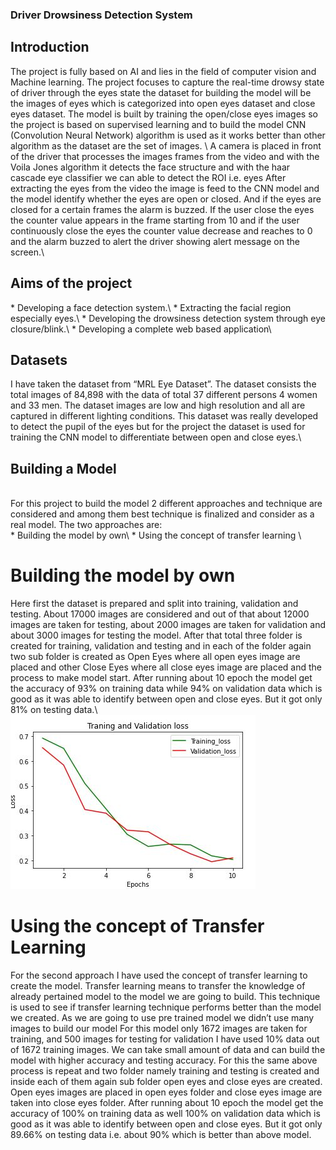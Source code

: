 <h3>Driver Drowsiness Detection System</h3>

<h2>Introduction</h2>
The project is fully based on AI and lies in the field of computer vision and Machine learning. The project focuses to capture the real-time drowsy state of driver through the eyes state the dataset for building the model will be the images of eyes which is categorized into open eyes dataset and close eyes dataset. The model is built by training the open/close eyes images so the project is based on supervised learning and to build the model CNN (Convolution Neural Network) algorithm is used as it works better than other algorithm as the dataset are the set of images. \
A camera is placed in front of the driver that processes the images frames from the video and with the Voila Jones algorithm it detects the face structure and with the haar cascade eye classifier we can able to detect the ROI i.e. eyes After extracting the eyes from the video the image is feed to the CNN model and the model identify whether the eyes are open or closed. And if the eyes are closed for a certain frames the alarm is buzzed. If the user close the eyes the counter value appears in the frame starting from 10 and if the user continuously close the eyes the counter value decrease and reaches to 0 and the alarm buzzed to alert the driver showing alert message on the screen.\

<h2>Aims of the project</h2>
* Developing a face detection system.\
* Extracting the facial region especially eyes.\
* Developing the drowsiness detection system through eye closure/blink.\
* Developing a complete web based application\

<h2>Datasets</h2>
I have taken the dataset from “MRL Eye Dataset”. The dataset consists the total images of 84,898 with the data of total 37 different persons 4 women and 33 men. The dataset images are low and high resolution and all are captured in different lighting conditions. This dataset was really developed to detect the pupil of the eyes but for the project the dataset is used for training the CNN model to differentiate between open and close eyes.\

<h2>Building a Model</h2>
<br>For this project to build the model 2 different approaches and technique are considered and among them best technique is finalized and consider as a real model. The two approaches are:</br>
* Building the model by own\
* Using the concept of transfer learning \

<h1>Building the model by own</h1>
Here first the dataset is prepared and split into training, validation and testing. About 17000 images are considered and out of that about 12000 images are taken for testing, about 2000 images are taken for validation and about 3000 images for testing the model. After that total three folder is created for training, validation and testing and in each of the folder again two sub folder is created as Open Eyes where all open eyes image are placed and other Close Eyes where all close eyes image are placed and the process to make model start. After running about 10 epoch the model get the accuracy of 93% on training data while 94% on validation data which is good as it was able to identify between open and close eyes. But it got only 81% on testing data.\

<img src="images/1.JPG">

<h1>Using the concept of Transfer Learning</h1>
For the second approach I have used the concept of transfer learning to create the model. Transfer learning means to transfer the knowledge of already pertained model to the model we are going to build. This technique is used to see if transfer learning technique performs better than the model we created. As we are going to use pre trained model we didn’t use many images to build our model For this model only 1672 images are taken for training, and 500 images for testing for validation I have used 10% data out of 1672 training images. We can take small amount of data and can build the model with higher accuracy and testing accuracy. For this the same above process is repeat and two folder namely training and testing is created and inside each of them again sub folder open eyes and close eyes are created. Open eyes images are placed in open eyes folder and close eyes image are taken into close eyes folder. After running about 10 epoch the model get the accuracy of 100% on training data as well 100% on validation data which is good as it was able to identify between open and close eyes. But it got only 89.66% on testing data i.e. about 90% which is better than above model.  




